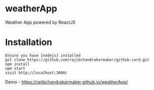 # weatherApp
Weather App powered by ReactJS

# Installation

```
Ensure you have [nodejs] installed
git clone https://github.com/rajibchandrakarmaker/github-card.git
npm install
npm start
visit http://localhost:3000/
```
Demo - https://rajibchandrakarmaker.github.io/weatherApp/
